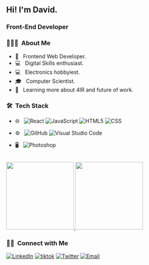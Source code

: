 
<h2> Hi! I'm David.</h2>

<h3>Front-End Developer</h3>

<h3> 👨🏻‍💻 &nbsp;About Me </h3>

- 🤔 &nbsp; Frontend Web Developer.
- 💻 &nbsp; Digital Skills enthusiast.
- 💻 &nbsp; Electronics hobbyiest.
- 🎓 &nbsp; Computer Scientist.
- 🌱 &nbsp; Learning more about 4IR and future of work.


<h3> 🛠 &nbsp;Tech Stack</h3>


- 🌐 &nbsp;
  ![React](https://img.shields.io/badge/-React-333333?style=flat&logo=react)
  ![JavaScript](https://img.shields.io/badge/-JavaScript-333333?style=flat&logo=javascript)
  ![HTML5](https://img.shields.io/badge/-HTML5-333333?style=flat&logo=HTML5)
  ![CSS](https://img.shields.io/badge/-CSS-333333?style=flat&logo=CSS3&logoColor=1572B6)
 
- ⚙️ &nbsp;
  ![GitHub](https://img.shields.io/badge/-GitHub-333333?style=flat&logo=github)
  ![Visual Studio Code](https://img.shields.io/badge/-Visual%20Studio%20Code-333333?style=flat&logo=visual-studio-code&logoColor=007ACC)

- 🖥 &nbsp;
  ![Photoshop](https://img.shields.io/badge/-Photoshop-333333?style=flat&logo=adobe-photoshop)

<br/>

<a href="https://github.com/DavidSokoya">
  <img height="180em" src="https://github-readme-stats.vercel.app/api?username=DavidSokoya&theme=buefy&show_icons=true" />
  <img height="180em" src="https://github-readme-stats.vercel.app/api/top-langs/?username=DavidSokoya&theme=buefy&layout=compact" />
</a>

<br/>

<h3> 🤝🏻 &nbsp;Connect with Me </h3>

<p >
<a href="https://www.linkedin.com/in/thedavidsokoya/"><img alt="LinkedIn" src="https://img.shields.io/badge/LinkedIn-David%20Sokoya-blue?style=flat-square&logo=linkedin"></a>
<a href="https://www.tiktok.com/@thedavidsokoya"><img alt="tiktok" src="https://img.shields.io/badge/Tiktok-thedavidsokoya-blue?style=flat-square&logo=tiktok"></a>
<a href="https://www.twitter.com/thedavidsokoya"><img alt="Twitter" src="https://img.shields.io/badge/Twitter-thedavidsokoya-blue?style=flat-square&logo=twitter"></a>
<a href="mailto:"sokoya08@gmail.com"><img alt="Email" src="https://img.shields.io/badge/Email-davidsokoya@gmail.com-blue?style=flat-square&logo=gmail"></a>
</p>
